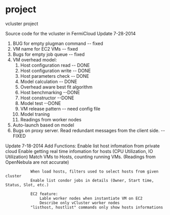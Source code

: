 project
=======

vcluster project

Source code for the vcluster in FermiCloud
Update 7-28-2014

1. BUG for empty plugman command -- fixed
2. VM name for EC2 VMs -- fixed
3. Bugs for empty job queue -- fixed
4. VM overhead model:
   1. Host configuration read -- DONE
   2. Host configuration write -- DONE
   3. Host parameters check -- DONE
   4. Model calculation -- DONE
   5. Overhead aware best fit algorithm
   6. Host benchmarking --DONE
   7. Host constructor --DONE
   8. Model test --DONE
   9. VM release pattern -- need config file
   10. Model traning
   11. Readings from worker nodes 
5. Auto-launch based on model
6. Bugs on proxy server. Read redundant messages from the client side. --FIXED

Update 7-18-2014
Add Functions: Enable list host infomation from private cloud
               Enable getting real time infomation for hosts (CPU Utilization, IO Utilization)
               Match VMs to Hosts, counting running VMs. (Readings from OpenNebula are not accurate)
               
               When load hosts, filters used to select hosts from given cluster
               Enable list condor jobs in details (Owner, Start time, Status, Slot, etc.)

               EC2 feature:
                   Lable worker nodes when instantiate VM on EC2
                   Describe only vCluster worker nodes
               "listhost, hostlist" commands only show hosts informations


